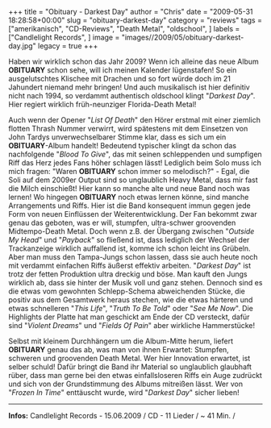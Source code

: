 +++
title = "Obituary - Darkest Day"
author = "Chris"
date = "2009-05-31 18:28:58+00:00"
slug = "obituary-darkest-day"
category = "reviews"
tags = ["amerikanisch", "CD-Reviews", "Death Metal", "oldschool", ]
labels = ["Candlelight Records", ]
image = "images//2009/05/obituary-darkest-day.jpg"
legacy = true
+++

Haben wir wirklich schon das Jahr 2009? Wenn ich alleine das neue Album **OBITUARY** schon sehe, will ich meinen Kalender lügenstafen! So ein ausgelutschtes Klischee mit Drachen und so fort würde doch im 21 Jahundert niemand mehr bringen! Und auch musikalisch ist hier definitiv nicht nach 1994, so verdammt authentisch oldschool klingt "_Darkest Day_". Hier regiert wirklich früh-neunziger Florida-Death Metal!

Auch wenn der Opener "_List Of Death_" den Hörer erstmal mit einer ziemlich flotten Thrash Nummer verwirrt, wird spätestens mit dem Einsetzen von John Tardys unverwechselbarer Stimme klar, dass es sich um ein **OBITUARY**-Album handelt! Bedeutend typischer klingt da schon das nachfolgende "_Blood To Give_", das mit seinen schleppenden und sumpfigen Riff das Herz jedes Fans höher schlagen lässt! Lediglich beim Solo muss ich mich fragen: "Waren **OBITUARY** schon immer so melodisch?" - Egal, die Soli auf dem 2009er Output sind so unglaublich Heavy Metal, dass mir fast die Milch einschießt! Hier kann so manche alte und neue Band noch was lernen!
Wo hingegen **OBITUARY** noch etwas lernen könne, sind manche Arrangements und Riffs. Hier ist die Band konsequent immun gegen jede Form von neuen Einflüssen der Weiterentwicklung. Der Fan bekommt zwar genau das geboten, was er will, stumpfen, ultra-schwer groovenden Midtempo-Death Metal. Doch wenn z.B. der Übergang zwischen "_Outside My Head_" und "_Payback_" so fließend ist, dass lediglich der Wechsel der Trackanzeige wirklich auffallend ist, komme ich schon leicht ins Grübeln. Aber man muss den Tampa-Jungs schon lassen, dass sie auch heute noch mit verdammt einfachen Riffs äußerst effektiv arbeiten. "_Darkest Day_" ist trotz der fetten Produktion ultra dreckig und böse. Man kauft den Jungs wirklich ab, dass sie hinter der Musik voll und ganz stehen.
Dennoch sind es die etwas vom gewohnten Schlepp-Schema abweichenden Stücke, die positiv aus dem Gesamtwerk heraus stechen, wie die etwas härteren und etwas schnelleren "_This Life_", "_Truth To Be Told_" oder "_See Me Now_". Die Highlights der Platte hat man geschickt am Ende der CD versteckt, dafür sind "_Violent Dreams_" und "_Fields Of Pain_" aber wirkliche Hammerstücke!

Selbst mit kleinem Durchhängern um die Album-Mitte herum, liefert **OBITUARY** genau das ab, was man von ihnen Erwartet: Stumpfen, schweren und groovenden Death Metal. Wer hier Innovation erwartet, ist selber schuld! Dafür bringt die Band ihr Material so unglaublich glaubhaft rüber, dass man gerne bei den etwas einfallsloseren Riffs ein Auge zudrückt und sich von der Grundstimmung des Albums mitreißen lässt. Wer von "_Frozen In Time_" enttäuscht wurde, wird "_Darkest Day_" sicher lieben!





---
**Infos:**
Candlelight Records - 15.06.2009 / 
CD - 11 Lieder / ~ 41 Min. / 
